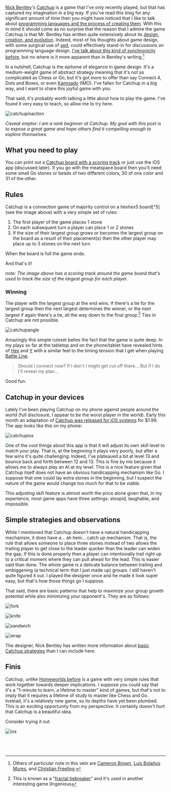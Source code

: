 [Nick Bentley](http://nickbentleygames.wordpress.com/)'s [Catchup](http://boardgamegeek.com/boardgame/68199/catchup) is a game that I've only recently played, but that has captured my imagination in a big way.  If you've read this blog for any significant amount of time then you might have noticed that I like to talk about [programming languages and the process of creating them](http://blog.fogus.me/tag/langdev/).  With this in mind it should come as no surprise that the reason that I admire the game Catchup is that Mr. Bentley has written quite extensively about its [design, creation, and evolution](http://nickbentleygames.wordpress.com/tag/catchup/).  Indeed, most of his thoughts about game design, with some surgical use of [sed](http://en.wikipedia.org/wiki/Sed), could effectively stand-in for discussions on programming language design.  [I've talk about this kind of synchronicity before](http://blog.fogus.me/2014/04/19/emergence-and-quality/), but no where is it more apparent than in Bentley's writing.[^cam]

In a nutshell, Catchup is the epitome of elegance in game design.  It's a medium-weight game of abstract strategy meaning that it's not as complicated as Chess or Go, but it's got more to offer than say Connect 4, Dots and Boxes, or even [Kamisado](http://boardgamegeek.com/boardgame/38545/kamisado) (IMO).  I've fallen for Catchup in a big way, and I want to share this joyful game with you.

That said, it's probably worth talking a little about how to play the game.  I've found it very easy to teach, so allow me to try here.

![catchupinaction](https://farm6.staticflickr.com/5551/14702128440_ccd76aed4c_d.jpg "image courtesy of Nick Bentley")

*Caveat emptor: I am a rank beginner at Catchup. My goal with this post is to expose a great game and hope others find it compelling enough to explore themselves.*

## What you need to play

You can print out a [Catchup board with a scoring track](http://www.boardgamegeek.com/filepage/80305/redesigned-ketchup-board) or just use the iOS app (discussed later).  If you go with the meatspace board then you'll need some small Go stones or beads of two different colors, 30 of one color and 31 of the other.

## Rules

Catchup is a connection game of majority control on a hexhex5 board[^5] (see the image above) with a very simple set of rules: 

 1. The first player of the game places 1 stone
 2. On each subsequent turn a player can place 1 or 2 stones
 3. If the size of their largest group grows or becomes the largest 
    group on the board as a result of their placement(s) then 
    the other player may place up to 3 stones on the next turn

When the board is full the game ends.

And that's it!

*note: The image above has a scoring track around the game board that's used to track the size of the largest group for each player.*

### Winning

The player with the largest group at the end wins.  If there's a tie for the largest group then the next largest determines the winner, or the next largest if again there's a tie, all the way down to the final group.[^frac]  Ties in Catchup are not possible.

![catchupangle](https://farm4.staticflickr.com/3865/14702198928_b1c1808782_d.jpg "image courtesy of Ludocracy Now")

Amazingly this simple ruleset belies the fact that the game is quite deep. In my plays so far at the tabletop and on the phone/tablet have revealed hints of [Hex](http://boardgamegeek.com/boardgame/4112/hex) and [Y](http://www.amazon.com/Mudcrack-Y-Craige-Schensted/dp/091101408X/?tag=fogus-20) with a similar feel to the timing tension that I get when playing [Battle Line](http://www.amazon.com/GMT-Games-0012-Battle-Line/dp/B00153TYIU/?tag=fogus-20). 

 > Should I connect now? 
 > If I don't I might get cut off there...
 > But if I do I'll reveal my plan...

Good fun.

## Catchup in your devices

Lately I've been playing Catchup on my phone against people around the world (full disclosure, I appear to be the worst player in the world).  Early this month an adaptation of [Catchup was released for iOS systems](https://itunes.apple.com/us/app/catchup-abstract-strategy/id718429890?uo=4&mt=8&at=10lazE) for $1.99.  The app looks like this on my phone:

![catchupios](http://cf.geekdo-images.com/images/pic2088819.png)

One of the cool things about this app is that it will adjust its own skill level to match your play.  That is, at the beginning it plays very poorly, but after a few wins it's quite challenging.  Indeed, I've plateaued a bit at level 13 and bounce back and forth between 12 and 13.  This is fine by me because it allows me to always play an AI at my level.  This is a nice feature given that Catchup itself does not have an obvious handicapping mechanism like Go.  I suppose that one could lay extra stones in the beginning, but I suspect the nature of the game would change too much for that to be viable.

This adjusting skill feature is almost worth the price alone given that, in my experience, most game apps have three settings: stoopid, laughable, and impossible.

## Simple strategies and observations

While I mentioned that Catchup doesn't have a natural handicapping mechanism, it does have a... ah hem... catch up mechanism.  That is, the rule that allows someone to place three stones instead of two allows the trailing player to get close to the leader quicker than the leader can widen the gap.  If this is done properly then a player can intentionally trail right up to a critical moment where they can pull ahead for the lead.  This is easier said than done.  The whole game is a delicate balance between trailing and embiggening (a technical term that I just made up) groups.  I still haven't quite figured it out.  I played the designer once and he made it look super easy, but that's how those things go I suppose.

That said, there are basic patterns that help to maximize your group growth potential while also minimizing your opponent's.  They are as follows:

![fork](https://farm4.staticflickr.com/3866/14971842466_c4c8f6dfe6_o_d.png "image courtesy of Nick Bentley")

![knife](https://farm4.staticflickr.com/3900/14808293047_3d88936053_o_d.png "image courtesy of Nick Bentley")

![sandwich](https://farm6.staticflickr.com/5558/14808136049_e8b91e5450_o_d.png "image courtesy of Nick Bentley")

![wrap](https://farm4.staticflickr.com/3924/14994458332_8317ee5fb8_o_d.png "image courtesy of Nick Bentley")

The designer, Nick Bentley has written more information about [basic Catchup strategies](http://www.boardgamestrategies.com/blog/gamename/catchup/) than I can include here.

## Finis

Catchup, unlike [Homeworlds before](http://blog.fogus.me/2014/05/07/games-of-interest-homeworlds/) is a game with very simple rules that work together towards deeper implications.  I suppose you could say that it's a "1-minute to learn, a lifetime to master" kind of games, but that's not to imply that it requires a lifetime of study to master like Chess and Go.  Instead, it's a relatively new game, so its depths have yet been plumbed.  This is an exciting opportunity from my perspective.  It certainly doesn't hurt that Catchup is a beautiful idea.

Consider trying it out.

![ios](http://a1.mzstatic.com/us/r30/Purple5/v4/5e/ce/ac/5eceac58-3182-5d1f-577b-7475726dd93e/mzl.pxvtkygs.175x175-75.jpg)

<a href="https://itunes.apple.com/us/app/catchup-abstract-strategy/id718429890?mt=8&uo=4" target="itunes_store" style="display:inline-block;overflow:hidden;background:url(https://linkmaker.itunes.apple.com/htmlResources/assets/en_us//images/web/linkmaker/badge_appstore-lrg.png) no-repeat;width:135px;height:40px;@media only screen{background-image:url(https://linkmaker.itunes.apple.com/htmlResources/assets/en_us//images/web/linkmaker/badge_appstore-lrg.svg);}"></a>

[^cam]: Others of particular note in this vein are [Cameron Brown](http://www.cameronius.com/), [Luis Bolaños Mures](http://boardgamegeek.com/boardgamedesigner/47001/luis-bolanos-mures), and [Christian Freeling](http://mindsports.nl/).


[^frac]: This is known as a "[fractal tiebreaker](http://nickbentleygames.wordpress.com/2014/07/21/how-a-fractal-tiebreak-made-catchup-deeper/)" and it's used in another interesting game [Ingenious